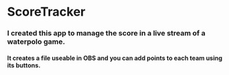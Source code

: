 # ScoreTracker
### I created this app to manage the score in a live stream of a waterpolo game.
#### It creates a file useable in OBS and you can add points to each team using its buttons.
